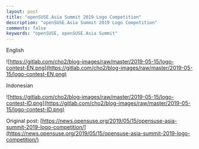 ```yaml
---
layout: post
title: "openSUSE.Asia Summit 2019 Logo Competition"
description: "openSUSE.Asia Summit 2019 Logo Competition"
comments: false
keywords: "openSUSE, openSUSE.Asia Summit"
---
```


English

![https://gitlab.com/cho2/blog-images/raw/master/2019-05-15/logo-contest-EN.png](https://gitlab.com/cho2/blog-images/raw/master/2019-05-15/logo-contest-EN.png)

Indonesian

![https://gitlab.com/cho2/blog-images/raw/master/2019-05-15/logo-contest-ID.png](https://gitlab.com/cho2/blog-images/raw/master/2019-05-15/logo-contest-ID.png)

Original post: [https://news.opensuse.org/2019/05/15/opensuse-asia-summit-2019-logo-competition/](https://news.opensuse.org/2019/05/15/opensuse-asia-summit-2019-logo-competition/)
